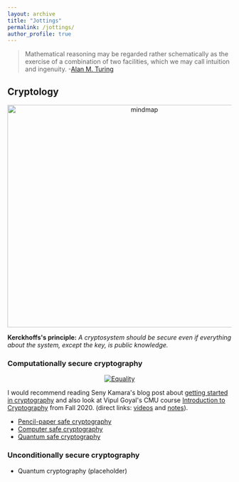 ```yaml
---
layout: archive
title: "Jottings"
permalink: /jottings/
author_profile: true
---
```


> Mathematical reasoning may be regarded rather schematically as the exercise of a combination of two facilities, which we may call intuition and ingenuity. 
> -[Alan M. Turing](https://en.wikiquote.org/wiki/Alan_Turing)

## Cryptology

<p>
<center>
<a href="https://gkorpal.github.io/files/Crypto_goals.tex">
     <img alt="mindmap" src="https://gkorpal.github.io/images/Crypto_goals.png" class="center"
          width="600" height="500">
</a>
</center>
</p>


**Kerckhoffs's principle:** *A cryptosystem should be secure even if everything about the system, except the key, is public knowledge.*

### Computationally secure cryptography

<p>
<center>
<a href="https://xkcd.com/538/">
     <img alt="Equality" src="https://imgs.xkcd.com/comics/security.png" class="center">
</a>
</center>
</p>

I would recommend reading Seny Kamara's blog post about [getting started in cryptography](http://esl.cs.brown.edu/blog/how-not-to-learn-cryptography/) and also look at Vipul Goyal's CMU course [Introduction to Cryptography](https://www.cs.cmu.edu/~goyal/15356/) from Fall 2020. (direct links: [videos](https://youtube.com/playlist?list=PLI3cKEs5b6gvelkJnHf16r3ADhYvcQjdr) and [notes](https://www.cs.cmu.edu/~goyal/15356/lecture_notes.pdf)).

- [Pencil-paper safe cryptography](https://gkorpal.github.io/pencil)
- [Computer safe cryptography](https://gkorpal.github.io/computer)
- [Quantum safe cryptography](https://gkorpal.github.io/quantum)

### Unconditionally secure cryptography

- Quantum cryptography (placeholder)
